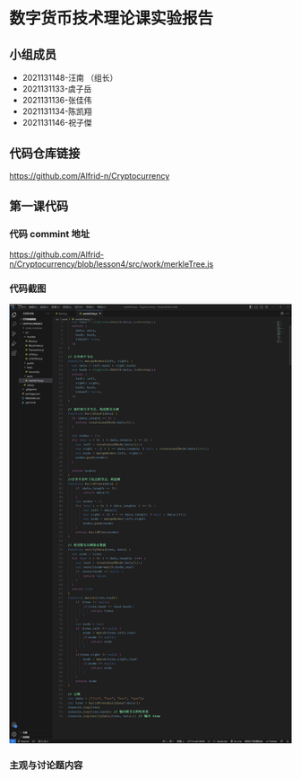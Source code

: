 # 数字货币技术理论课实验报告

## 小组成员

- 2021131148-汪南 （组长）
- 2021131133-虞子岳
- 2021131136-张佳伟
- 2021131134-陈凯翔
- 2021131146-祝子傑

## 代码仓库链接

https://github.com/Alfrid-n/Cryptocurrency

## 第一课代码

### 代码 commint 地址

https://github.com/Alfrid-n/Cryptocurrency/blob/lesson4/src/work/merkleTree.js

### 代码截图
![image](https://github.com/Alfrid-n/Cryptocurrency/blob/lesson1/src/public/s-1.jpg)

### 主观与讨论题内容


